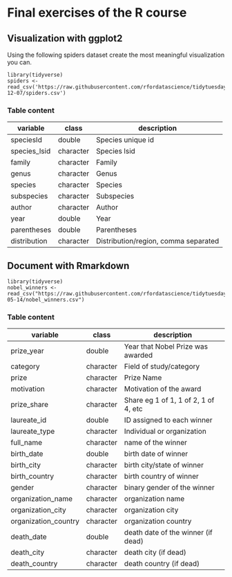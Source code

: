 # Final exercises of the R course

## Visualization with ggplot2

Using the following spiders dataset create the most meaningful visualization you can.

```
library(tidyverse)
spiders <- read_csv('https://raw.githubusercontent.com/rfordatascience/tidytuesday/master/data/2021/2021-12-07/spiders.csv')
```

### Table content

|variable            |class    |description                         |
|--------------------|---------|------------------------------------|
|speciesId           |double   |Species unique id                   |
|species_lsid        |character |Species lsid                        |
|family              |character |Family                              |
|genus               |character |Genus                               |
|species             |character |Species                             |
|subspecies          |character |Subspecies                          |
|author              |character |Author                              |
|year                |double   |Year                                |
|parentheses         |double   |Parentheses                         |
|distribution        |character |Distribution/region, comma separated|


## Document with Rmarkdown

```
library(tidyverse)
nobel_winners <- read_csv("https://raw.githubusercontent.com/rfordatascience/tidytuesday/master/data/2019/2019-05-14/nobel_winners.csv")

```

### Table content

|variable            |class    |description                         |
|--------------------|---------|------------------------------------|
|prize_year          |double   |Year that Nobel Prize was awarded   |
|category            |character|Field of study/category             |
|prize               |character|Prize Name                          |
|motivation          |character|Motivation of the award             |
|prize_share         |character|Share eg 1 of 1, 1 of 2, 1 of 4, etc|
|laureate_id         |double   |ID assigned to each winner          |
|laureate_type       |character|Individual or organization          |
|full_name           |character|name of the winner                  |
|birth_date          |double   |birth date of winner                |
|birth_city          |character|birth city/state of winner          |
|birth_country       |character|birth country of winner             |
|gender              |character|binary gender of the winner         |
|organization_name   |character|organization name                   |
|organization_city   |character|organization city                   |
|organization_country|character|organization country                |
|death_date          |double   |death date of the winner (if dead)  |
|death_city          |character|death city (if dead)                |
|death_country       |character|death country (if dead)             |

